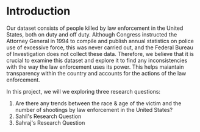# Introduction 

Our dataset consists of people killed by law enforcement in the United States, both on duty and off duty. Although Congress instructed the Attorney General in 1994 to compile and publish annual statistics on police use of excessive force, this was never carried out, and the Federal Bureau of Investigation does not collect these data. Therefore, we believe that it is crucial to examine this dataset and explore it to find any inconsistencies with the way the law enforcement uses its power. This helps maiantain transparency within the country and accounts for the actions of the law enforcement. 

In this project, we will we exploring three research questions:
1. Are there any trends between the race & age of the victim and the number of shootings by law enforcement in the United States?
1. Sahil's Research Question
1. Sahraj's Research Question